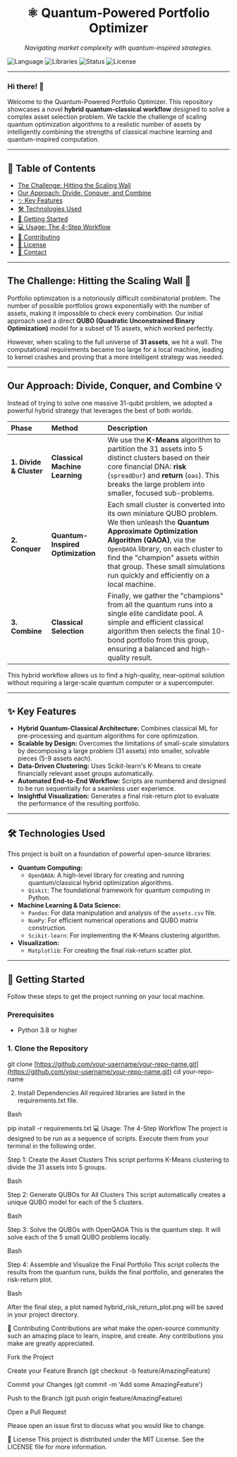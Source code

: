 <div align="center">

# ⚛️ Quantum-Powered Portfolio Optimizer

*Navigating market complexity with quantum-inspired strategies.*

</div>

![Language](https://img.shields.io/badge/Language-Python-blue?style=for-the-badge) ![Libraries](https://img.shields.io/badge/Libraries-OpenQAOA%20%7C%20Qiskit%20%7C%20Scikit--learn-purple?style=for-the-badge) ![Status](https://img.shields.io/badge/Status-Complete-brightgreen?style=for-the-badge) ![License](https://img.shields.io/badge/License-MIT-green?style=for-the-badge)

---

### Hi there! 👋

Welcome to the Quantum-Powered Portfolio Optimizer. This repository showcases a novel **hybrid quantum-classical workflow** designed to solve a complex asset selection problem. We tackle the challenge of scaling quantum optimization algorithms to a realistic number of assets by intelligently combining the strengths of classical machine learning and quantum-inspired computation.

---

## 📜 Table of Contents

* [The Challenge: Hitting the Scaling Wall](#the-challenge-hitting-the-scaling-wall-)
* [Our Approach: Divide, Conquer, and Combine](#our-approach-divide-conquer-and-combine-)
* [✨ Key Features](#-key-features)
* [🛠️ Technologies Used](#️-technologies-used)
* [🚀 Getting Started](#-getting-started)
* [💻 Usage: The 4-Step Workflow](#-usage-the-4-step-workflow)
* [🤝 Contributing](#-contributing)
* [📄 License](#-license)
* [📧 Contact](#-contact)

---

## The Challenge: Hitting the Scaling Wall 🧱

Portfolio optimization is a notoriously difficult combinatorial problem. The number of possible portfolios grows exponentially with the number of assets, making it impossible to check every combination. Our initial approach used a direct **QUBO (Quadratic Unconstrained Binary Optimization)** model for a subset of 15 assets, which worked perfectly.

However, when scaling to the full universe of **31 assets**, we hit a wall. The computational requirements became too large for a local machine, leading to kernel crashes and proving that a more intelligent strategy was needed.

---

## Our Approach: Divide, Conquer, and Combine 💡

Instead of trying to solve one massive 31-qubit problem, we adopted a powerful hybrid strategy that leverages the best of both worlds.

| Phase | Method | Description |
| :--- | :--- | :--- |
| **1. Divide & Cluster** | **Classical Machine Learning** | We use the **K-Means** algorithm to partition the 31 assets into 5 distinct clusters based on their core financial DNA: **risk** (`spreadDur`) and **return** (`oas`). This breaks the large problem into smaller, focused sub-problems. |
| **2. Conquer** | **Quantum-Inspired Optimization** | Each small cluster is converted into its own miniature QUBO problem. We then unleash the **Quantum Approximate Optimization Algorithm (QAOA)**, via the `OpenQAOA` library, on each cluster to find the "champion" assets within that group. These small simulations run quickly and efficiently on a local machine. |
| **3. Combine** | **Classical Selection** | Finally, we gather the "champions" from all the quantum runs into a single elite candidate pool. A simple and efficient classical algorithm then selects the final 10-bond portfolio from this group, ensuring a balanced and high-quality result. |

This hybrid workflow allows us to find a high-quality, near-optimal solution without requiring a large-scale quantum computer or a supercomputer.

---

## ✨ Key Features

- **Hybrid Quantum-Classical Architecture:** Combines classical ML for pre-processing and quantum algorithms for core optimization.
- **Scalable by Design:** Overcomes the limitations of small-scale simulators by decomposing a large problem (31 assets) into smaller, solvable pieces (5-9 assets each).
- **Data-Driven Clustering:** Uses Scikit-learn's K-Means to create financially relevant asset groups automatically.
- **Automated End-to-End Workflow:** Scripts are numbered and designed to be run sequentially for a seamless user experience.
- **Insightful Visualization:** Generates a final risk-return plot to evaluate the performance of the resulting portfolio.

---

## 🛠️ Technologies Used

This project is built on a foundation of powerful open-source libraries:

- **Quantum Computing:**
  - `OpenQAOA`: A high-level library for creating and running quantum/classical hybrid optimization algorithms.
  - `Qiskit`: The foundational framework for quantum computing in Python.
- **Machine Learning & Data Science:**
  - `Pandas`: For data manipulation and analysis of the `assets.csv` file.
  - `NumPy`: For efficient numerical operations and QUBO matrix construction.
  - `Scikit-learn`: For implementing the K-Means clustering algorithm.
- **Visualization:**
  - `Matplotlib`: For creating the final risk-return scatter plot.

---

## 🚀 Getting Started

Follow these steps to get the project running on your local machine.

### Prerequisites

- Python 3.8 or higher

### 1. Clone the Repository

git clone [https://github.com/your-username/your-repo-name.git](https://github.com/your-username/your-repo-name.git)
cd your-repo-name 

2. Install Dependencies
All required libraries are listed in the requirements.txt file.

Bash

pip install -r requirements.txt
💻 Usage: The 4-Step Workflow
The project is designed to be run as a sequence of scripts. Execute them from your terminal in the following order.

Step 1: Create the Asset Clusters
This script performs K-Means clustering to divide the 31 assets into 5 groups.

Bash

Step 2: Generate QUBOs for All Clusters
This script automatically creates a unique QUBO model for each of the 5 clusters.

Bash

Step 3: Solve the QUBOs with OpenQAOA
This is the quantum step. It will solve each of the 5 small QUBO problems locally.

Bash

Step 4: Assemble and Visualize the Final Portfolio
This script collects the results from the quantum runs, builds the final portfolio, and generates the risk-return plot.

Bash

After the final step, a plot named hybrid_risk_return_plot.png will be saved in your project directory.

🤝 Contributing
Contributions are what make the open-source community such an amazing place to learn, inspire, and create. Any contributions you make are greatly appreciated.

Fork the Project

Create your Feature Branch (git checkout -b feature/AmazingFeature)

Commit your Changes (git commit -m 'Add some AmazingFeature')

Push to the Branch (git push origin feature/AmazingFeature)

Open a Pull Request

Please open an issue first to discuss what you would like to change.

📄 License
This project is distributed under the MIT License. See the LICENSE file for more information.
